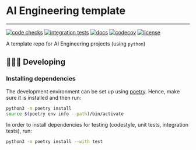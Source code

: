 # AI Engineering template

----------------------------------------------------------------------------------------

[![code checks](https://github.com/VectorInstitute/aieng-template/actions/workflows/code_checks.yml/badge.svg)](https://github.com/VectorInstitute/aieng-template/actions/workflows/code_checks.yml)
[![integration tests](https://github.com/VectorInstitute/aieng-template/actions/workflows/integration_tests.yml/badge.svg)](https://github.com/VectorInstitute/aieng-template/actions/workflows/integration_tests.yml)
[![docs](https://github.com/VectorInstitute/aieng-template/actions/workflows/docs_deploy.yml/badge.svg)](https://github.com/VectorInstitute/aieng-template/actions/workflows/docs_deploy.yml)
[![codecov](https://codecov.io/gh/VectorInstitute/aieng-template/branch/main/graph/badge.svg)](https://codecov.io/gh/VectorInstitute/aieng-template)
[![license](https://img.shields.io/github/license/VectorInstitute/aieng-template.svg)](https://github.com/VectorInstitute/aieng-template/blob/main/LICENSE.md)

A template repo for AI Engineering projects (using ``python``)

## 🧑🏿‍💻 Developing

### Installing dependencies

The development environment can be set up using
[poetry](https://python-poetry.org/docs/#installation). Hence, make sure it is
installed and then run:

```bash
python3 -m poetry install
source $(poetry env info --path)/bin/activate
```

In order to install dependencies for testing (codestyle, unit tests, integration tests),
run:

```bash
python3 -m poetry install --with test
```
